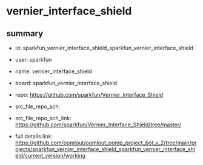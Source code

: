 # vernier_interface_shield
 
## summary 
* id: sparkfun_vernier_interface_shield_sparkfun_vernier_interface_shield
* user: sparkfun
* name: vernier_interface_shield
* board: sparkfun_vernier_interface_shield
* repo: https://github.com/sparkfun/Vernier_Interface_Shield



* src_file_repo_sch: 
* src_file_repo_sch_link: https://github.com/sparkfun/Vernier_Interface_Shield/tree/master/
* full details link: https://github.com/oomlout/oomlout_oomp_project_bot_v_2/tree/main/projects/sparkfun_vernier_interface_shield_sparkfun_vernier_interface_shield/current_version/working  








